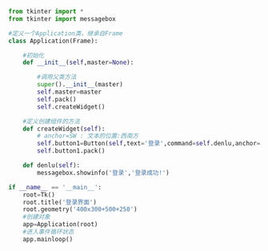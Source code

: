 
<BlogInfo title="10.Button的测试" author="白日梦想猿" pv=0 read_times=0 pre_cost_time=0分35秒 category="GUI编程" tag_list="['GUI编程']" create_time="2020.06.23 17:48:34" update_time="2020.06.23 18:03:37" />

```python
from tkinter import *
from tkinter import messagebox

#定义一个Application类，继承自Frame
class Application(Frame):

    #初始化
    def __init__(self,master=None):

        #调用父类方法
        super().__init__(master)
        self.master=master
        self.pack()
        self.createWidget()

    #定义创建组件的方法
    def createWidget(self):
        # anchor=SW : 文本的位置:西南方
        self.button1=Button(self,text='登录',command=self.denlu,anchor=SW,width=30,heigh=10)
        self.button1.pack()

    def denlu(self):
        messagebox.showinfo('登录','登录成功!')

if __name__ == '__main__':
    root=Tk()
    root.title('登录界面')
    root.geometry('400x300+500+250')
    #创建对象
    app=Application(root)
    #进入事件循环状态
    app.mainloop()
```
